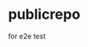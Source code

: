 # publicrepo
for e2e test































































































































































































































































































































































































































































































































































































































































































































































































































































































































































































































































































































































































































































































































































































































































































































































































































































































































































































































































































































































































































































































































































































































































